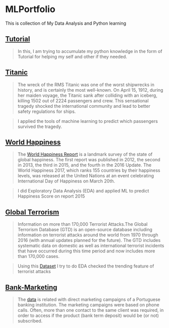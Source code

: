 # MLPortfolio
This is collection of My Data Analysis and Python learning

## [Tutorial](https://github.com/Singhak/MLPortfolio/tree/master/Tutorials)

>In this, I am trying to accumulate my python knowledge in the form of Tutorial for helping my self and other if they needed.

## [Titanic](https://github.com/Singhak/MLPortfolio/tree/master/Titanic)

>The wreck of the RMS Titanic was one of the worst shipwrecks in history, and is certainly the most well-known.  On April 15, 1912, during her maiden voyage, the Titanic sank after colliding with an iceberg, killing 1502 out of 2224 passengers and crew.  This sensational tragedy shocked the international community and lead to better safety regulations for ships.

>I applied the tools of machine learning to predict which passengers survived the tragedy.

## [World Happiness](https://github.com/Singhak/MLPortfolio/tree/master/World_Happiness_Report)

>The [World Happiness Report](https://www.kaggle.com/unsdsn/world-happiness) is a landmark survey of the state of global happiness. The first report was published in 2012, the second in 2013, the third in 2015, and the fourth in the 2016 Update. The World Happiness 2017, which ranks 155 countries by their happiness levels, was released at the United Nations at an event celebrating International Day of Happiness on March 20th.

>I did  Exploratory Data Analysis (EDA) and applied ML to predict Happiness Score on report 2015

## [Global Terrorism](https://github.com/Singhak/MLPortfolio/tree/master/Global_Terrorism)

>Information on more than 170,000 Terrorist Attacks.The Global Terrorism Database (GTD) is an open-source database including information on terrorist attacks around the world from 1970 through 2016 (with annual updates planned for the future). The GTD includes systematic data on domestic as well as international terrorist incidents that have occurred during this time period and now includes more than 170,000 cases.

>Using this [Dataset](https://www.kaggle.com/START-UMD/gtd) I try to do EDA checked the trending feature of terrorist attacks

## [Bank-Marketing](https://github.com/Singhak/MLPortfolio/tree/master/Bank_term_Deposit)

>The [data](https://archive.ics.uci.edu/ml/datasets/bank+marketing) is related with direct marketing campaigns of a Portuguese banking institution. The marketing campaigns were based on phone calls. Often, more than one contact to the same client was required, in order to access if the product (bank term deposit) would be (or not) subscribed.
